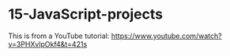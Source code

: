 # 15-JavaScript-projects
This is from a YouTube tutorial:  https://www.youtube.com/watch?v=3PHXvlpOkf4&t=421s
